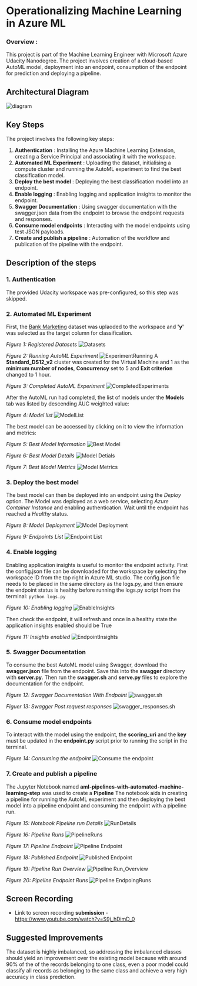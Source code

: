 # Operationalizing Machine Learning in Azure ML
### Overview : 
This project is part of the Machine Learning Engineer with Microsoft Azure Udacity Nanodegree. The project involves creation of a cloud-based AutoML model, deployment into an endpoint, consumption of the endpoint for prediction and deploying a pipeline. 

## Architectural Diagram
![diagram](images/Architecture_diag.png)

## Key Steps
The project involves the following key steps:

1. **Authentication** : Installing the Azure Machine Learning Extension, creating a Service Principal and associating it with the workspace. 
2. **Automated ML Experiment** : Uploading the dataset, initialising a compute cluster and running the AutoML experiment to find the best classification model. 
3. **Deploy the best model** : Deploying the best classification model into an endpoint. 
4. **Enable logging** : Enabling logging and application insights to monitor the endpoint. 
5. **Swagger Documentation** : Using swagger documentation with the swagger.json data from the endpoint to browse the endpoint requests and responses.
6. **Consume model endpoints** : Interacting with the model endpoints using test JSON payloads. 
7. **Create and publish a pipeline** : Automation of the workflow and publication of the pipeline with the endpoint. 

## Description of the steps

### 1. Authentication
The provided Udacity workspace was pre-configured, so this step was skipped.

### 2. Automated ML Experiment
First, the [Bank Marketing](https://automlsamplenotebookdata.blob.core.windows.net/automl-sample-notebook-data/bankmarketing_train.csv) dataset was uplaoded to the workspace and **'y'** was selected as the target column for classification.

*Figure 1: Registered Datasets*
![Datasets](images/07_Datasets.PNG)

*Figure 2: Running AutoML Experiment*
![ExperimentRunning](images/01_ExperimentRunning.PNG)
A **Standard_DS12_v2** cluster was created for the Virtual Machine and 1 as the **minimum number of nodes**, **Concurrency** set to 5 and **Exit criterion** changed to 1 hour. 

*Figure 3: Completed AutoML Experiment*
![CompletedExperiments](images/02_CompletedExperimentRun.PNG)

After the AutoML run had completed, the list of models under the **Models** tab was listed by descending AUC weighted value:

*Figure 4: Model list* 
![ModelList](images/03_ModelsList.PNG)

The best model can be accessed by clicking on it to view the information and metrics:

*Figure 5: Best Model Information*
![Best Model](images/04_BestModel.PNG)

*Figure 6: Best Model Details*
![Model Detials](images/05_BestModelDetails.PNG)

*Figure 7: Best Model Metrics*
![Model Metrics](images/06_BestModelMetrics.PNG)

### 3. Deploy the best model

The best model can then be deployed into an endpoint using the *Deploy* option. The Model was deployed as a web service, selecting *Azure Container Instance* and enabling authentication. Wait until the endpoint has reached a *Healthy* status. 

*Figure 8: Model Deployment*
![Model Deployment](images/08_ModelDeployment.PNG)

*Figure 9: Endpoints List*
![Endpoint List](images/09_EndpointList.PNG)

### 4. Enable logging

Enabling application insights is useful to monitor the endpoint activity. First the config.json file can be downloaded for the workspace by selecting the workspace ID from the top right in Azure ML studio. The config.json file needs to be placed in the same directory as the logs.py, and then ensure the endpoint status is healthy before running the logs.py script from the terminal:
`python logs.py`

*Figure 10: Enabling logging*
![EnableInsights](images/10_EnableInsights.PNG)

Then check the endpoint, it will refresh and once in a healthy state the application insights enabled should be True

*Figure 11: Insights enabled*
![EndpointInsights](images/11_Endpoint_InsightsEnables.PNG)

### 5. Swagger Documentation

To consume the best AutoML model using Swagger, download the **swagger.json** file from the endpoint. Save this into the **swagger** directory with **server.py**. Then run the **swagger.sh** and **serve.py** files to explore the documentation for the endpoint.

*Figure 12: Swagger Documentation With Endpoint*
![swagger.sh](images/12_SwaggerUI.PNG)

*Figuer 13: Swagger Post request responses*
![swagger_responses.sh](images/13_SwaggerResponses.PNG)


### 6. Consume model endpoints

To interact with the model using the endpoint, the **scoring_uri** and the **key** must be updated in the **endpoint.py** script prior to running the script in the terminal.

*Figure 14: Consuming the endpoint*
![Consume the endpoint](images/14_EndpointResponses.PNG)

### 7. Create and publish a pipeline

The Jupyter Notebook named **aml-pipelines-with-automated-machine-learning-step** was used to create a **Pipeline** The notebook aids in creating a pipeline for running the AutoML experiment and then deploying the best model into a pipeline endpoint and consuming the endpoint with a pipeline run.

*Figure 15: Notebook Pipeline run Details*
![RunDetails](images/15_RunDetailsNotebook.PNG)

*Figure 16: Pipeline Runs*
![PipelineRuns](images/16_PipelineRuns.PNG)

*Figure 17: Pipeline Endpoint*
![Pipeline Endpoint](images/17_PipelineEndpoints.PNG)

*Figure 18: Published Endpoint*
![Published Endpoint](images/18_PublishedPipeline.PNG)

*Figure 19: Pipeline Run Overview*
![Pipeline Run_Overview](images/19_PipelineRunOverview.PNG)

*Figure 20: Pipeline Endpoint Runs*
![Pipeline EndpoingRuns](images/21_PipelineEndpointRuns.PNG)

## Screen Recording

- Link to screen recording **submission** - https://www.youtube.com/watch?v=S9j_hDimD_0

## Suggested Improvements
The dataset is highly imbalanced, so addressing the imbalanced classes should yield an improvement over the existing model because with around 90% of the of the records belonging to one class, even a poor model could classify all records as belonging to the same class and achieve a very high accuracy in class prediction. 
